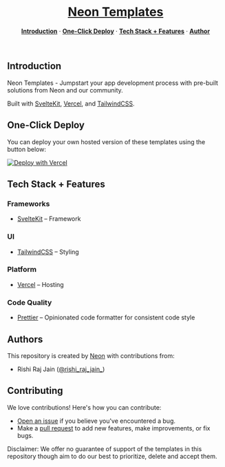 <p align="center">
  <a href="https://neon.tech/templates">
    <h1 align="center">Neon Templates</h1>
  </a>
</p>

<p align="center">
  <a href="#introduction"><strong>Introduction</strong></a> ·
  <a href="#one-click-deploy"><strong>One-Click Deploy</strong></a> ·
  <a href="#tech-stack--features"><strong>Tech Stack + Features</strong></a> ·
  <a href="#author"><strong>Author</strong></a>
</p>
<br/>

## Introduction

Neon Templates - Jumpstart your app development process with pre-built solutions from Neon and our community.

Built with [SvelteKit](https://kit.svelte.dev), [Vercel](https://vercel.com), and [TailwindCSS](https://tailwindcss.com).

## One-Click Deploy

You can deploy your own hosted version of these templates using the button below:

[![Deploy with Vercel](https://vercel.com/button)](https://vercel.com/new/clone?repository-url=https://github.com/neondatabase/templates)

## Tech Stack + Features

### Frameworks

- [SvelteKit](https://kit.svelte.dev) – Framework

### UI

- [TailwindCSS](https://tailwindcss.com) – Styling

### Platform

- [Vercel](https://vercel.com) – Hosting

### Code Quality

- [Prettier](https://prettier.io/) – Opinionated code formatter for consistent code style

## Authors

This repository is created by [Neon](https://neon.tech) with contributions from:

- Rishi Raj Jain ([@rishi_raj_jain_](https://twitter.com/rishi_raj_jain_))

## Contributing

We love contributions! Here's how you can contribute:

- [Open an issue](https://github.com/neondatabase/templates/issues) if you believe you've encountered a bug.
- Make a [pull request](https://github.com/neondatabase/templates/pull) to add new features, make improvements, or fix bugs.

Disclaimer: We offer no guarantee of support of the templates in this repository though aim to do our best to prioritize, delete and accept them.
